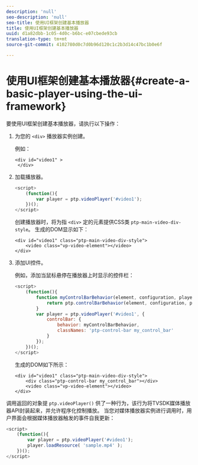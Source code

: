 ```yaml
---
description: 'null'
seo-description: 'null'
seo-title: 使用UI框架创建基本播放器
title: 使用UI框架创建基本播放器
uuid: d1a82dbb-1c05-4d0c-b6bc-e07cbede93cb
translation-type: tm+mt
source-git-commit: 4102780d0c7d0b96d120c1c2b3d14c47bc1b0e6f

---
```



# 使用UI框架创建基本播放器{#create-a-basic-player-using-the-ui-framework}

要使用UI框架创建基本播放器，请执行以下操作：

1. 为您的 `<div>` 播放器实例创建。

   例如：

   ```
   <div id="video1" > 
    </div>
   ```

1. 加载播放器。

   ```js
   <script> 
       (function(){ 
           var player = ptp.videoPlayer('#video1'); 
       })(); 
   </script>
   ```

   创建播放器时，将为指 `<div>` 定的元素提供CSS类 `ptp-main-video-div-style`。 生成的DOM显示如下：

   ```
   <div id="video1" class="ptp-main-video-div-style"> 
       <video class="vp-video-element"></video> 
   </div>
   ```

1. 添加UI控件。

   例如，添加当鼠标悬停在播放器上时显示的控件栏：

   ```js
   <script> 
       (function(){ 
           function myControlBarBehavior(element, configuration, player) { 
               return ptp.controlBarBehavior(element, configuration, player); 
           } 
           var player = ptp.videoPlayer('#video1', { 
               controlBar: { 
                   behavior: myControlBarBehavior, 
                   classNames: 'ptp-control-bar my_control_bar' 
               } 
           }); 
       })(); 
   </script>
   ```

   生成的DOM如下所示：

   ```
   <div id="video1" class="ptp-main-video-div-style"> 
       <div class="ptp-control-bar my_control_bar"></div> 
       <video class="vp-video-element"></video> 
   </div>
   ```

调用返回的对象提 `ptp.videoPlayer()` 供了一种行为，该行为将TVSDK媒体播放器API封装起来，并允许程序化控制播放。 当您对媒体播放器实例进行调用时，用户界面会根据媒体播放器触发的事件自我更新：

```js
<script> 
    (function(){ 
        var player = ptp.videoPlayer('#video1'); 
        player.loadResource( 'sample.mp4' ); 
    })(); 
</script>
```
